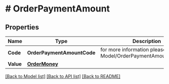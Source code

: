 # # OrderPaymentAmount


## Properties 


Name | Type | Description | Notes
------------ | ------------- | ------------- | -------------
**Code**| **OrderPaymentAmountCode** |  for more information please, see Model/OrderPaymentAmountCode.php  | [optional]
**Value**| [**OrderMoney**](OrderMoney.md) |   | [optional]


[[Back to Model list]](../../README.md#models) [[Back to API list]](../../README.md#endpoints) [[Back to README]](../../README.md)

